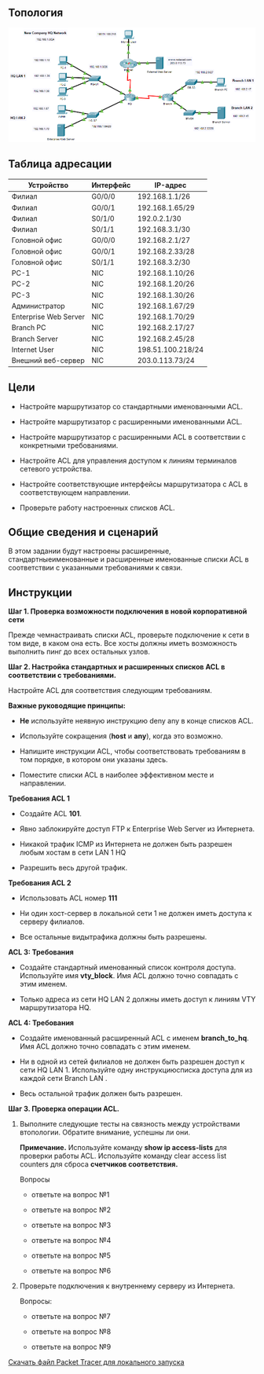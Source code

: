 ## Топология

![](./assets/topology.png)

## Таблица адресации

| Устройство            | Интерфейс | IP-адрес          |
|-----------------------|-----------|-------------------|
| Филиал                | G0/0/0    | 192.168.1.1/26    |
| Филиал                | G0/0/1    | 192.168.1.65/29   |
| Филиал                | S0/1/0    | 192.0.2.1/30      |
| Филиал                | S0/1/1    | 192.168.3.1/30    |
| Головной офис         | G0/0/0    | 192.168.2.1/27    |
| Головной офис         | G0/0/1    | 192.168.2.33/28   |
| Головной офис         | S0/1/1    | 192.168.3.2/30    |
| PC-1                  | NIC       | 192.168.1.10/26   |
| PC-2                  | NIC       | 192.168.1.20/26   |
| PC-3                  | NIC       | 192.168.1.30/26   |
| Администратор         | NIC       | 192.168.1.67/29   |
| Enterprise Web Server | NIC       | 192.168.1.70/29   |
| Branch PC             | NIC       | 192.168.2.17/27   |
| Branch Server         | NIC       | 192.168.2.45/28   |
| Internet User         | NIC       | 198.51.100.218/24 |
| Внешний веб-сервер    | NIC       | 203.0.113.73/24   |

## Цели

-   Настройте маршрутизатор со стандартными именованными ACL.

-   Настройте маршрутизатор с расширенными именованными ACL.

-   Настройте маршрутизатор с расширенными ACL в соответствии с конкретными требованиями.

-   Настройте ACL для управления доступом к линиям терминалов сетевого устройства.

-   Настройте соответствующие интерфейсы маршрутизатора с ACL в соответствующем направлении.

-   Проверьте работу настроенных списков ACL.

## Общие сведения и сценарий

В этом задании будут настроены расширенные, стандартныеименованные и расширенные именованные списки ACL в соответствии с указанными требованиями к связи.

## Инструкции

**Шаг 1. Проверка возможности подключения в новой корпоративной сети**

Прежде чемнастраивать списки ACL, проверьте подключение к сети в том виде, в каком она есть. Все хосты должны иметь возможность выполнить пинг до всех остальных узлов.

**Шаг 2. Настройка стандартных и расширенных списков ACL в соответствии с требованиями.**

Настройте ACL для соответствия следующим требованиям.

**Важные руководящие принципы:**

-   **Не** используйте неявную инструкцию deny any в конце списков ACL.

-   Используйте сокращения (**host** и **any**), когда это возможно.

-   Напишите инструкции ACL, чтобы соответствовать требованиям в том порядке, в котором они указаны здесь.

-   Поместите списки ACL в наиболее эффективном месте и направлении.

**Требования ACL 1**

-   Создайте ACL **101**.

-   Явно заблокируйте доступ FTP к Enterprise Web Server из Интернета.

-   Никакой трафик ICMP из Интернета не должен быть разрешен любым хостам в сети LAN 1 HQ

-   Разрешить весь другой трафик.

**Требования ACL 2**

-   Использовать ACL номер **111**

-   Ни один хост-сервер в локальной сети 1 не должен иметь доступа к серверу филиалов.

-   Все остальные видытрафика должны быть разрешены.

**ACL 3: Требования**

-   Создайте стандартный именованный список контроля доступа. Используйте имя **vty_block**. Имя ACL должно точно совпадать с этим именем.

-   Только адреса из сети HQ LAN 2 должны иметь доступ к линиям VTY маршрутизатора HQ.

**ACL 4: Требования**

-   Создайте именованный расширенный ACL с именем **branch_to_hq**. Имя ACL должно точно совпадать с этим именем.

-   Ни в одной из сетей филиалов не должен быть разрешен доступ к сети HQ LAN 1. Используйте одну инструкциюсписка доступа для из каждой сети Branch LAN .

-   Весь остальной трафик должен быть разрешен.

**Шаг 3. Проверка операции ACL.**

1.  Выполните следующие тесты на связность между устройствами втопологии. Обратите внимание, успешны ли они.

    **Примечание.** Используйте команду **show ip access-lists** для проверки работы ACL. Используйте команду clear access list counters для сброса **счетчиков соответствия.**

    Вопросы

    - ответьте на вопрос №1

    - ответьте на вопрос №2

    - ответьте на вопрос №3

    - ответьте на вопрос №4

    - ответьте на вопрос №5

    - ответьте на вопрос №6

2.  Проверьте подключения к внутреннему серверу из Интернета.

    Вопросы:

    - ответьте на вопрос №7

    - ответьте на вопрос №8

    - ответьте на вопрос №9

[Скачать файл Packet Tracer для локального запуска](./assets/5.5.1-lab.pka)

